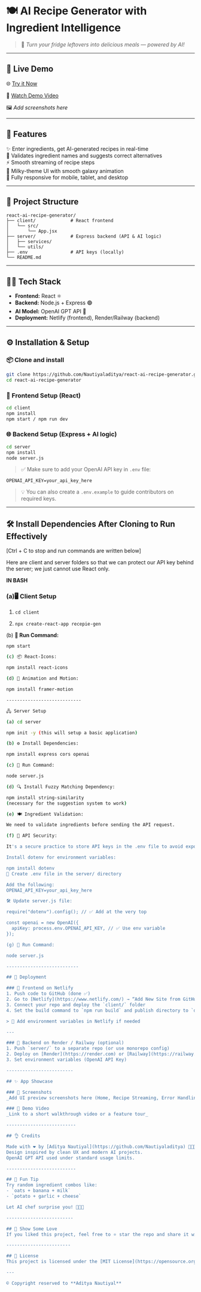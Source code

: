 
# 🍽️ AI Recipe Generator with Ingredient Intelligence

> 🔮 *Turn your fridge leftovers into delicious meals — powered by AI!*

-----------------------------

## 🚀 Live Demo  
🌐 [Try it Now](https://your-netlify-app-link.netlify.app)

🯬 [Watch Demo Video](https://your-demo-video-link.com)

🖼️ _Add screenshots here_

-----------------------------

## 🧠 Features  
✨ Enter ingredients, get AI-generated recipes in real-time  
🧪 Validates ingredient names and suggests correct alternatives  
⚡ Smooth streaming of recipe steps  
🎨 Milky-theme UI with smooth galaxy animation  
📱 Fully responsive for mobile, tablet, and desktop

-----------------------------

## 📂 Project Structure

```
react-ai-recipe-generator/
├── client/             # React frontend
│   └── src/
│       └── App.jsx
├── server/             # Express backend (API & AI logic)
│   ├── services/
│   └── utils/
├── .env                # API keys (locally)
└── README.md
```

----------------------------

## 🧑‍💻 Tech Stack  
- **Frontend:** React  ⚛️  
- **Backend:** Node.js + Express 🟢  
- **AI Model:** OpenAI GPT API 🤖  
- **Deployment:** Netlify (frontend), Render/Railway (backend)

----------------------------

## ⚙️ Installation & Setup

### 📦 Clone and install

```bash
git clone https://github.com/Nautiyaladitya/react-ai-recipe-generator.git
cd react-ai-recipe-generator
```

### 💖 Frontend Setup (React)

```bash
cd client
npm install
npm start / npm run dev
```

### 🌐 Backend Setup (Express + AI logic)

```bash
cd server
npm install
node server.js
```

> ✅ Make sure to add your OpenAI API key in `.env` file:
```env
OPENAI_API_KEY=your_api_key_here
```

> 💡 You can also create a `.env.example` to guide contributors on required keys.

----------------------------

## 🛠 Install Dependencies After Cloning to Run Effectively
[Ctrl + C to stop and run commands are written below]

Here are client and server folders so that we can protect our API key behind the server; we just cannot use React only.

**IN BASH**

 ### (a)🖥️ Client Setup

1. `cd client`

2. `npx create-react-app recepie-gen`

(b) **🚀 Run Command:**

```bash
npm start

(c) 📦 React-Icons:

npm install react-icons

(d) 🎨 Animation and Motion:

npm install framer-motion

----------------------------

🖧 Server Setup

(a) cd server

npm init -y (this will setup a basic application)

(b) ⚙️ Install Dependencies:

npm install express cors openai

(c) 🚀 Run Command:

node server.js

(d) 🔍 Install Fuzzy Matching Dependency:

npm install string-similarity
(necessary for the suggestion system to work)

(e) 🍽️ Ingredient Validation:

We need to validate ingredients before sending the API request.

(f) 🔐 API Security:

It's a secure practice to store API keys in the .env file to avoid exposure.

Install dotenv for environment variables:

npm install dotenv
📝 Create .env file in the server/ directory

Add the following:
OPENAI_API_KEY=your_api_key_here

🛠️ Update server.js file:

require("dotenv").config(); // ✅ Add at the very top

const openai = new OpenAI({
  apiKey: process.env.OPENAI_API_KEY, // ✅ Use env variable
});

(g) 🚀 Run Command:

node server.js

---------------------------

## 📡️ Deployment

### 🚀 Frontend on Netlify
1. Push code to GitHub (done ✅)
2. Go to [Netlify](https://www.netlify.com/) → “Add New Site from GitHub”
3. Connect your repo and deploy the `client/` folder  
4. Set the build command to `npm run build` and publish directory to `dist/`

> 📌 Add environment variables in Netlify if needed

---

### 🔧 Backend on Render / Railway (optional)
1. Push `server/` to a separate repo (or use monorepo config)
2. Deploy on [Render](https://render.com) or [Railway](https://railway.app)
3. Set environment variables (OpenAI API Key)

-------------------------

## ✨ App Showcase

### 📸 Screenshots  
_Add UI preview screenshots here (Home, Recipe Streaming, Error Handling UI)_

### 🎥 Demo Video  
_Link to a short walkthrough video or a feature tour_

--------------------------

## 👌 Credits

Made with ❤️ by [Aditya Nautiyal](https://github.com/Nautiyaladitya) 🧑‍💻✨  
Design inspired by clean UX and modern AI projects.  
OpenAI GPT API used under standard usage limits.

--------------------------

## 🧠 Fun Tip  
Try random ingredient combos like:
- `oats + banana + milk`
- `potato + garlic + cheese`

Let AI chef surprise you! 🧑‍🍳✨

-------------------------

## 🌟 Show Some Love  
If you liked this project, feel free to ⭐ star the repo and share it with foodies & devs alike!

------------------------

## 📖 License
This project is licensed under the [MIT License](https://opensource.org/licenses/MIT)

---

© Copyright reserved to **Aditya Nautiyal**



